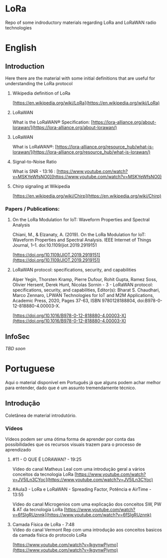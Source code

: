 # **LoRa**
Repo of some indroductory materials regarding LoRa and LoRaWAN radio technologies

#  English

## Introduction

Here there are the material with some initial definitions that are useful for understanding the LoRa protocol

<ol>

<li>Wikipedia definition of LoRa</li>

[https://en.wikipedia.org/wiki/LoRa](https://en.wikipedia.org/wiki/LoRa)

<li>LoRaWAN</li>

What is the LoRaWAN® Specification: [https://lora-alliance.org/about-lorawan/](https://lora-alliance.org/about-lorawan/)

<li>LoRaWAN</li>

What is LoRaWAN®: [https://lora-alliance.org/resource_hub/what-is-lorawan/](https://lora-alliance.org/resource_hub/what-is-lorawan/)

<li>Signal-to-Noise Ratio</li>

What is SNR - 13:16 : [https://www.youtube.com/watch?v=MSKYeWfsNO0](https://www.youtube.com/watch?v=MSKYeWfsNO0)

<li>Chirp signaling at Wikipedia</li>

[https://en.wikipedia.org/wiki/Chirp](https://en.wikipedia.org/wiki/Chirp)
</ol>

### Papers / Publications:
<ol>

<li>On the LoRa Modulation for IoT: Waveform Properties and Spectral Analysis</li>

Chiani, M., & Elzanaty, A. (2019). On the LoRa Modulation for IoT: Waveform Properties and Spectral Analysis. IEEE Internet of Things Journal, 1–1. doi:10.1109/jiot.2019.2919151

[https://doi.org/10.1109/JIOT.2019.2919151](https://doi.org/10.1109/JIOT.2019.2919151)

<li>LoRaWAN protocol: specifications, security, and capabilities</li>

Alper Yegin, Thorsten Kramp, Pierre Dufour, Rohit Gupta, Ramez Soss, Olivier Hersent, Derek Hunt, Nicolas Sornin - 3 - LoRaWAN protocol: specifications, security, and capabilities, Editor(s): Bharat S. Chaudhari, Marco Zennaro, LPWAN Technologies for IoT and M2M Applications, Academic Press, 2020, Pages 37-63, ISBN 9780128188804, doi:B978-0-12-818880-4.00003-X.

[https://doi.org/10.1016/B978-0-12-818880-4.00003-X](https://doi.org/10.1016/B978-0-12-818880-4.00003-X)

</ol>

## InfoSec

*TBD soon*


# Portuguese

Aqui o material disponível em Português já que alguns podem achar melhor para entender, dado que é um assunto tremendamente técnico.

##  Introdução

Coletânea de material introdutório.

### Vídeos

Vídeos podem ser uma ótima forma de aprender por conta das possibilidades que os recursos visuais trazem para o processo de aprendizado

<ol>
<li>#11 - O QUE É LORAWAN? - 19:25</li>

Vídeo do canal Matheus Leal com uma introdução geral a vários conceitos da tecnologia LoRa
[https://www.youtube.com/watch?v=JV5lLn3CYoc](https://www.youtube.com/watch?v=JV5lLn3CYoc)

<li>#Aula3 - LoRa e LoRaWAN - Spreading Factor, Potência e AirTime - 13:55</li>

Vídeo do canal Microgenios com uma explicação dos conceitos SW, PW & AT da tecnologia LoRa
[https://www.youtube.com/watch?v=6fSIgRUznnk](https://www.youtube.com/watch?v=6fSIgRUznnk)


<li>Camada Física de LoRa - 7:48</li>
Vídeo do canal Vermont Rep com uma introdução aos conceitos basicos da camada física do protocolo LoRa

[https://www.youtube.com/watch?v=lkgynwPjymo](https://www.youtube.com/watch?v=lkgynwPjymo)

</ol>
